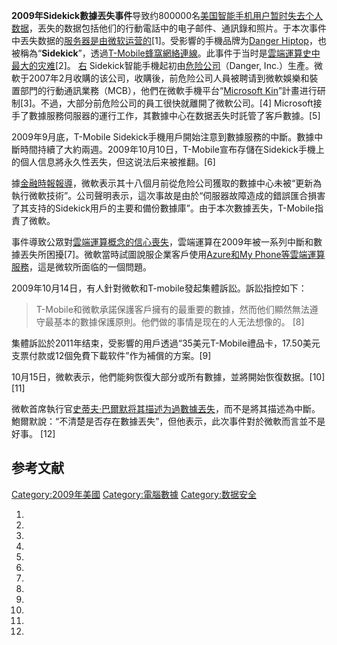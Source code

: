 **2009年Sidekick數據丟失事件**导致约800000名[美国](../Page/美国.md "wikilink")[智能手机用户暂时失去个人数据](../Page/智能手机.md "wikilink")，丟失的数据包括他们的行動電話中的电子邮件、通訊錄和照片。于本次事件中丟失数据的[服务器是由微软运营的](../Page/服务器.md "wikilink")\[1\]。受影響的手機品牌为[Danger
Hiptop](https://zh.wikipedia.org/wiki/Danger_Hiptop "wikilink")，也被稱為“**Sidekick**”，透過[T-Mobile](../Page/T-Mobile.md "wikilink")[蜂窩網絡連線](../Page/蜂窝网络.md "wikilink")。此事件于当时是[雲端運算史中最大的灾难](../Page/雲端運算.md "wikilink")\[2\]。
[右](https://zh.wikipedia.org/wiki/File:SidekickII.jpg "fig:右")
Sidekick智能手機起初由[危险公司](https://zh.wikipedia.org/wiki/危险公司 "wikilink")（Danger,
Inc.）生產。微軟于2007年2月收購的该公司，收購後，前危险公司人員被聘请到微軟娛樂和裝置部門的行動通訊業務（MCB），他們在微軟手機平台“[Microsoft
Kin](../Page/Microsoft_Kin.md "wikilink")”計畫进行研制\[3\]。不過，大部分前危险公司的員工很快就離開了微軟公司。\[4\]
Microsoft接手了數據服務伺服器的運行工作，其數據中心在数据丟失时託管了客戶數據。\[5\]

2009年9月底，T-Mobile
Sidekick手機用戶開始注意到數據服務的中斷。數據中斷時間持續了大約兩週。2009年10月10日，T-Mobile宣布存儲在Sidekick手機上的個人信息將永久性丟失，但这说法后来被推翻。\[6\]

據[金融時報報導](../Page/金融時報.md "wikilink")，微軟表示其十八個月前從危险公司獲取的數據中心未被“更新為執行微軟技術”。公司聲明表示，這次事故是由於“伺服器故障造成的錯誤匯合損害了其支持的Sidekick用戶的主要和備份數據庫”。由于本次數據丟失，T-Mobile指責了微軟。

事件導致公眾對[雲端運算概念的信心喪失](../Page/雲端運算.md "wikilink")，雲端運算在2009年被一系列中斷和數據丟失所困擾\[7\]。微軟當時試圖說服企業客戶使用[Azure和](https://zh.wikipedia.org/wiki/Azure "wikilink")[My
Phone等雲端運算服務](https://zh.wikipedia.org/wiki/My_Phone "wikilink")，這是微软所面临的一個問題。

2009年10月14日，有人針對微軟和T-mobile發起集體訴訟。訴訟指控如下：

> T-Mobile和微軟承諾保護客戶擁有的最重要的數據，然而他们顯然無法遵守最基本的數據保護原則。他們做的事情是现在的人无法想像的。
> \[8\]

集體訴訟於2011年结束，受影響的用戶透過“35美元T-Mobile禮品卡，17.50美元支票付款或12個免費下載软件”作为補償的方案。\[9\]

10月15日，微軟表示，他們能夠恢復大部分或所有數據，並將開始恢復数据。\[10\]\[11\]

微軟首席執行官[史蒂夫·巴爾默将其描述为過數據丟失](../Page/史蒂夫·巴爾默.md "wikilink")，而不是將其描述為中斷。鮑爾默說：“不清楚是否存在數據丟失”，但他表示，此次事件對於微軟而言並不是好事。
\[12\]

## 参考文献

[Category:2009年美國](https://zh.wikipedia.org/wiki/Category:2009年美國 "wikilink")
[Category:電腦數據](https://zh.wikipedia.org/wiki/Category:電腦數據 "wikilink")
[Category:数据安全](https://zh.wikipedia.org/wiki/Category:数据安全 "wikilink")

1.
2.
3.
4.
5.
6.
7.
8.
9.
10.
11.
12.